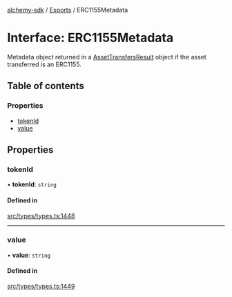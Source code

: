 [alchemy-sdk](../README.md) / [Exports](../modules.md) / ERC1155Metadata

# Interface: ERC1155Metadata

Metadata object returned in a [AssetTransfersResult](AssetTransfersResult.md) object if the asset
transferred is an ERC1155.

## Table of contents

### Properties

- [tokenId](ERC1155Metadata.md#tokenid)
- [value](ERC1155Metadata.md#value)

## Properties

### tokenId

• **tokenId**: `string`

#### Defined in

[src/types/types.ts:1448](https://github.com/alchemyplatform/alchemy-sdk-js/blob/aeb51c8/src/types/types.ts#L1448)

___

### value

• **value**: `string`

#### Defined in

[src/types/types.ts:1449](https://github.com/alchemyplatform/alchemy-sdk-js/blob/aeb51c8/src/types/types.ts#L1449)
